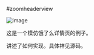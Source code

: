 #zoomheaderview


![image](https://github.com/githubwing/ZoomHeader/raw/master/img.gif)

这是一个模仿饿了么详情页的例子。

讲述了如何实现。具体祥见源码。